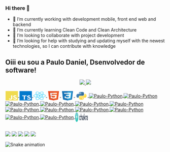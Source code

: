 ### Hi there 👋

- 🔭 I’m currently working with development mobile, front end web and backend
- 🌱 I’m currently learning Clean Code and Clean Architecture
- 👯 I’m looking to collaborate with project development
- 🤔 I’m looking for help with studying and updating myself with the newest technologies, so I can contribute with knowledge

## Oiii eu sou a Paulo Daniel, Dsenvolvedor de software!
<div align="center">
  <a href="https://github.com/Paulo-Mason-SkyDark">
  <img height="180em" src="https://github-readme-stats.vercel.app/api?username=Paulo-Mason-SkyDark&show_icons=true&theme=dracula&include_all_commits=true&count_private=true"/>
  <img height="180em" src="https://github-readme-stats.vercel.app/api/top-langs/?username=Paulo-Mason-SkyDark&layout=compact&langs_count=7&theme=dracula"/>
</div>
<div style="display: inline_block"><br>
  <img align="center" alt="Paulo-Js" height="30" width="40" src="https://raw.githubusercontent.com/devicons/devicon/master/icons/javascript/javascript-plain.svg">
  <img align="center" alt="Paulo-Ts" height="30" width="40" src="https://raw.githubusercontent.com/devicons/devicon/master/icons/typescript/typescript-plain.svg">
  <img align="center" alt="Paulo-React" height="30" width="40" src="https://raw.githubusercontent.com/devicons/devicon/master/icons/react/react-original.svg">
  <img align="center" alt="Paulo-HTML" height="30" width="40" src="https://raw.githubusercontent.com/devicons/devicon/master/icons/html5/html5-original.svg">
  <img align="center" alt="Paulo-CSS" height="30" width="40" src="https://raw.githubusercontent.com/devicons/devicon/master/icons/css3/css3-original.svg">
  <img align="center" alt="Paulo-Python" height="30" width="40" src="https://raw.githubusercontent.com/devicons/devicon/master/icons/python/python-original.svg">
  <img align="center" alt="Paulo-Python" height="30" width="40" src="https://cdn.jsdelivr.net/gh/devicons/devicon/icons/adonisjs/adonisjs-original.svg" />
  <img align="center" alt="Paulo-Python" height="30" width="40" src="https://cdn.jsdelivr.net/gh/devicons/devicon/icons/dart/dart-original.svg" />
  <img align="center" alt="Paulo-Python" height="30" width="40" src="https://cdn.jsdelivr.net/gh/devicons/devicon/icons/flutter/flutter-original.svg" />
  <img align="center" alt="Paulo-Python" height="30" width="40" src="https://cdn.jsdelivr.net/gh/devicons/devicon/icons/c/c-original.svg" />
  <img align="center" alt="Paulo-Python" height="30" width="40" src="https://cdn.jsdelivr.net/gh/devicons/devicon/icons/firebase/firebase-plain.svg" />
  <img align="center" alt="Paulo-Python" height="30" width="40" src="https://cdn.jsdelivr.net/gh/devicons/devicon/icons/kotlin/kotlin-original.svg" />
  <img align="center" alt="Paulo-Python" height="30" width="40" src="https://cdn.jsdelivr.net/gh/devicons/devicon/icons/materialui/materialui-original.svg" />
  <img align="center" alt="Paulo-Python" height="30" width="40" src="https://cdn.jsdelivr.net/gh/devicons/devicon/icons/nextjs/nextjs-original-wordmark.svg" />
  <img align="center" alt="Paulo-Python" height="30" width="40" src="https://cdn.jsdelivr.net/gh/devicons/devicon/icons/react/react-original.svg" />
  <img align="center" alt="Paulo-Python" height="30" width="40" src="https://cdn.jsdelivr.net/gh/devicons/devicon/icons/spring/spring-original-wordmark.svg" />
  <img align="center" alt="Paulo-Python" height="30" width="40" src="https://cdn.jsdelivr.net/gh/devicons/devicon/icons/express/express-original-wordmark.svg" />
  <img align="center" alt="Paulo-Python" height="30" width="40" src="https://cdn.jsdelivr.net/gh/devicons/devicon/icons/java/java-original-wordmark.svg" />
  <img align="center" alt="Paulo-Python" height="30" width="40" src="https://raw.githubusercontent.com/chakra-ui/chakra-ui/main/logo/logo-colored@2x.png?raw=true" />
  
  
  
</div>
  
  ##
 
<div> 
  <a href="https://www.instagram.com/paulo_mason_/" target="_blank"><img src="https://img.shields.io/badge/-Instagram-%23E4405F?style=for-the-badge&logo=instagram&logoColor=white" target="_blank"></a>
 	<a href="https://www.twitch.tv/Paulo-Mason-SkyDark" target="_blank"><img src="https://img.shields.io/badge/Twitch-9146FF?style=for-the-badge&logo=twitch&logoColor=white" target=Paulo-Mason-SkyDark"_blank"></a>
 <a href="https://discord.gg/Mason#1243" target="_blank"><img src="https://img.shields.io/badge/Discord-7289DA?style=for-the-badge&logo=discord&logoColor=white" target="_blank"></a> 
  <a href = "mailto:paulodanielaraujo.pd90@gmail.com"><img src="https://img.shields.io/badge/-Gmail-%23333?style=for-the-badge&logo=gmail&logoColor=white" target="_blank"></a>
  <a href="https://www.linkedin.com/in/paulo-mason/" target="_blank"><img src="https://img.shields.io/badge/-LinkedIn-%230077B5?style=for-the-badge&logo=linkedin&logoColor=white" target="_blank"></a> 
 
  ![Snake animation](https://github.com/Paulo-Mason-SkyDark/Paulo-Mason-SkyDark/blob/output/github-contribution-grid-snake.svg)
 
</div>
